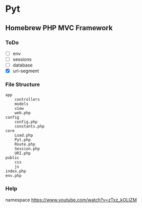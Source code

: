 # Pyt

## Homebrew PHP MVC Framework

### ToDo
- [ ] env
- [ ] sessions
- [ ] database
- [X] uri-segment

### File Structure
```
app
    controllers
    models
    view
    web.php
config
    config.php
    constants.php
core
    Load.php 
    Pyt.php
    Route.php
    Session.php
    URI.php 
public
    css
    js 
index.php
env.php
```

### Help
namespace https://www.youtube.com/watch?v=zTxz_kOLIZM